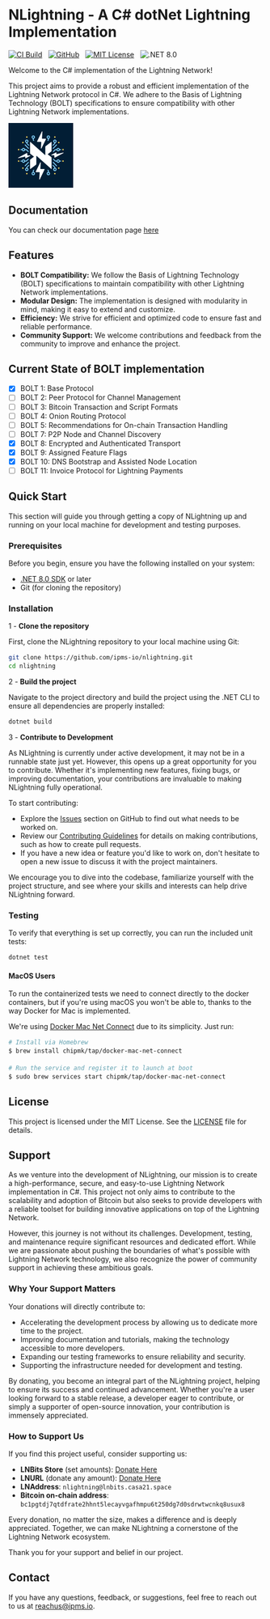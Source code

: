 # NLightning - A C# dotNet Lightning Implementation

[![CI Build](https://github.com/ipms-io/nlightning/actions/workflows/dotnet.yml/badge.svg)](https://github.com/ipms-io/nlightning/actions/workflows/dotnet.yml)
&nbsp;
[![GitHub](https://img.shields.io/badge/GitHub-ipms--io/nlightning-informational?style=flat&logo=github)](https://github.com/ipms-io/nlightning)
&nbsp;
[![MIT License](https://img.shields.io/github/license/ipms-io/nlightning)](LICENSE)
&nbsp;
![.NET 8.0](https://img.shields.io/badge/Version-.NET%208.0-informational?style=flat&logo=dotnet)

Welcome to the C# implementation of the Lightning Network!

This project aims to provide a robust and efficient implementation of the Lightning Network protocol in C#. We adhere to the Basis of Lightning Technology (BOLT) specifications to ensure compatibility with other Lightning Network implementations.

<img src="images/logo.png" alt="NLightning Logo"> 

## Documentation

You can check our documentation page [here](https://nlightning.ipms.io/)

## Features

- **BOLT Compatibility:** We follow the Basis of Lightning Technology (BOLT) specifications to maintain compatibility with other Lightning Network implementations.
- **Modular Design:** The implementation is designed with modularity in mind, making it easy to extend and customize.
- **Efficiency:** We strive for efficient and optimized code to ensure fast and reliable performance.
- **Community Support:** We welcome contributions and feedback from the community to improve and enhance the project.

## Current State of BOLT implementation

- [x] BOLT 1: Base Protocol
- [ ] BOLT 2: Peer Protocol for Channel Management
- [ ] BOLT 3: Bitcoin Transaction and Script Formats
- [ ] BOLT 4: Onion Routing Protocol
- [ ] BOLT 5: Recommendations for On-chain Transaction Handling
- [ ] BOLT 7: P2P Node and Channel Discovery
- [x] BOLT 8: Encrypted and Authenticated Transport
- [x] BOLT 9: Assigned Feature Flags
- [x] BOLT 10: DNS Bootstrap and Assisted Node Location
- [ ] BOLT 11: Invoice Protocol for Lightning Payments

## Quick Start

This section will guide you through getting a copy of NLightning up and running on your local machine for development and testing purposes. 

### Prerequisites

Before you begin, ensure you have the following installed on your system:
- [.NET 8.0 SDK](https://dotnet.microsoft.com/download/dotnet/8.0) or later
- Git (for cloning the repository)

### Installation

1 - **Clone the repository**

First, clone the NLightning repository to your local machine using Git:

```sh
git clone https://github.com/ipms-io/nlightning.git
cd nlightning
```

2 - **Build the project**

Navigate to the project directory and build the project using the .NET CLI to ensure all dependencies are properly installed:

```sh
dotnet build
```

3 - **Contribute to Development**

As NLightning is currently under active development, it may not be in a runnable state just yet. However, this opens up a great opportunity for you to contribute. Whether it's implementing new features, fixing bugs, or improving documentation, your contributions are invaluable to making NLightning fully operational.

To start contributing:

- Explore the [Issues](https://github.com/ipms-io/nlightning/issues) section on GitHub to find out what needs to be worked on.
- Review our [Contributing Guidelines](CONTRIBUTING.md) for details on making contributions, such as how to create pull requests.
- If you have a new idea or feature you'd like to work on, don't hesitate to open a new issue to discuss it with the project maintainers.

We encourage you to dive into the codebase, familiarize yourself with the project structure, and see where your skills and interests can help drive NLightning forward.

### Testing

To verify that everything is set up correctly, you can run the included unit tests:

```sh
dotnet test
```

#### MacOS Users

To run the containerized tests we need to connect directly to the docker containers, but if you're using macOS you won't be able to, thanks to the way Docker for Mac is implemented.

We're using [Docker Mac Net Connect](https://github.com/chipmk/docker-mac-net-connect) due to its simplicity. Just run:

```sh
# Install via Homebrew
$ brew install chipmk/tap/docker-mac-net-connect

# Run the service and register it to launch at boot
$ sudo brew services start chipmk/tap/docker-mac-net-connect
```

## License

This project is licensed under the MIT License. See the [LICENSE](LICENSE) file for details.

## Support

As we venture into the development of NLightning, our mission is to create a high-performance, secure, and easy-to-use Lightning Network implementation in C#. This project not only aims to contribute to the scalability and adoption of Bitcoin but also seeks to provide developers with a reliable toolset for building innovative applications on top of the Lightning Network.

However, this journey is not without its challenges. Development, testing, and maintenance require significant resources and dedicated effort. While we are passionate about pushing the boundaries of what's possible with Lightning Network technology, we also recognize the power of community support in achieving these ambitious goals.

### Why Your Support Matters

Your donations will directly contribute to:

- Accelerating the development process by allowing us to dedicate more time to the project.
- Improving documentation and tutorials, making the technology accessible to more developers.
- Expanding our testing frameworks to ensure reliability and security.
- Supporting the infrastructure needed for development and testing.

By donating, you become an integral part of the NLightning project, helping to ensure its success and continued advancement. Whether you're a user looking forward to a stable release, a developer eager to contribute, or simply a supporter of open-source innovation, your contribution is immensely appreciated.

### How to Support Us

If you find this project useful, consider supporting us:

- **LNBits Store** (set amounts): [Donate Here](https://t.ly/3E_Nd)
- **LNURL** (donate any amount): [Donate Here](https://t.ly/WHHC_)
- **LNAddress**: `nlightning@lnbits.casa21.space`
- **Bitcoin on-chain address**: `bc1pgtdj7qtdfrate2hhnt5lecayvgafhmpu6t250dg7d0sdrwtwcnkq8usux8`

Every donation, no matter the size, makes a difference and is deeply appreciated. Together, we can make NLightning a cornerstone of the Lightning Network ecosystem.

Thank you for your support and belief in our project.

## Contact

If you have any questions, feedback, or suggestions, feel free to reach out to us at [reachus@ipms.io](mailto:reachus@ipms.io).